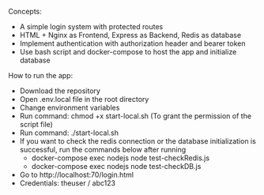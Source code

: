 Concepts:
- A simple login system with protected routes 
- HTML + Nginx as Frontend,  Express as Backend, Redis as database
- Implement authentication with authorization header and bearer token
- Use bash script and docker-compose to host the app and initialize database

How to run the app:
- Download the repository
- Open .env.local file in the root directory 
- Change environment variables
- Run command: chmod +x start-local.sh (To grant the permission of the script file)
- Run command: ./start-local.sh
- If you want to check the redis connection or the database initialization is successful, run the commands below after running 
    - docker-compose exec nodejs node test-checkRedis.js
    - docker-compose exec nodejs node test-checkDB.js
- Go to http://localhost:70/login.html
- Credentials: theuser / abc123


